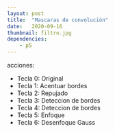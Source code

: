 ```yaml
---
layout: post
title:  "Mascaras de convolución"
date:   2020-09-16
thumbnail: filtro.jpg
dependencies:
    - p5
---
```



acciones:
- Tecla 0: Original
- Tecla 1: Acentuar bordes
- Tecla 2: Repujado
- Tecla 3: Deteccion de bordes
- Tecla 4: Deteccion de bordes
- Tecla 5: Enfoque
- Tecla 6: Desenfoque Gauss

 


<div id="simple-sketch-holder">
    <script type="text/javascript" src="maskSW.js"></script>
</div>



